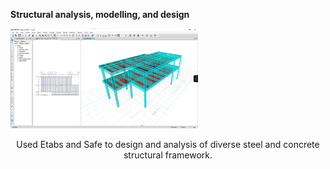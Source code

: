 **Structural analysis, modelling, and design**<br>

<img src="/images/etabs1.jpg" width="300">
<p style="text-align: center;">
Used Etabs and Safe to design and analysis of diverse steel and concrete structural framework.
</p>



